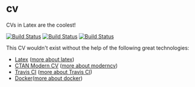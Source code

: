 # cv
CVs in Latex are the coolest!

[![Build Status][travis-image]][travis-url] [![Build Status][dockerhub-image]][dockerhub-url] [![Build Status][download-image]][download-url]

This CV wouldn't exist without the help of the following great technologies:
- [Latex](Diego%20Toharia%20-%20CV%20(English).tex) ([more about latex](https://www.latex-project.org/))
- [CTAN Modern CV](https://github.com/deigote/cv/blob/master/lib/moderncv.cls) ([more about moderncv](https://www.ctan.org/tex-archive/macros/latex/contrib/moderncv/))
- [Travis CI](.travis.yml) ([more about Travis CI](https://travis-ci.org/))
- [Docker](https://hub.docker.com/r/deigote/cv/)([more about docker](https://www.docker.com/))

[travis-url]: https://travis-ci.org/deigote/cv
[travis-image]: https://travis-ci.org/deigote/cv.svg?branch=master

[download-url]: http://deigote.com/cv
[download-image]: https://img.shields.io/badge/Download-CV-green.svg

[dockerhub-url]: https://hub.docker.com/r/deigote/cv
[dockerhub-image]: https://dockerbuildbadges.quelltext.eu/status.svg?organization=deigote&repository=cv
